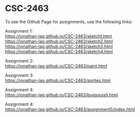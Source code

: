 # CSC-2463

To see the Github Page for assignments, use the following links:

Assignment 1:  
https://jonathan-lag.github.io/CSC-2463/sketch1.html  
https://jonathan-lag.github.io/CSC-2463/sketch2.html  
https://jonathan-lag.github.io/CSC-2463/sketch3.html  
https://jonathan-lag.github.io/CSC-2463/sketch4.html  

Assignment 2:  
https://jonathan-lag.github.io/CSC-2463/paint.html  

Assignment 3:  
https://jonathan-lag.github.io/CSC-2463/sprites.html  

Assignment 4:  
https://jonathan-lag.github.io/CSC-2463/bugsquish.html  

Assignment 4:  
https://jonathan-lag.github.io/CSC-2463/assignment5/index.html   
